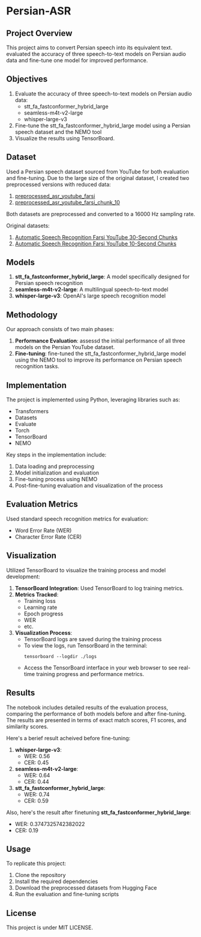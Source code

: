 # Persian-ASR

## Project Overview

This project aims to convert Persian speech into its equivalent text. evaluated the accuracy of three speech-to-text models on Persian audio data and fine-tune one model for improved performance.

## Objectives

1. Evaluate the accuracy of three speech-to-text models on Persian audio data:
   - stt_fa_fastconformer_hybrid_large
   - seamless-m4t-v2-large
   - whisper-large-v3
2. Fine-tune the stt_fa_fastconformer_hybrid_large model using a Persian speech dataset and the NEMO tool
3. Visualize the results using TensorBoard.

## Dataset

Used a Persian speech dataset sourced from YouTube for both evaluation and fine-tuning. Due to the large size of the original dataset, I created two preprocessed versions with reduced data:

1. [preprocessed_asr_youtube_farsi](https://huggingface.co/datasets/kamyar-mroadian/preprocessed_asr_youtube_farsi)
2. [preprocessed_asr_youtube_farsi_chunk_10](https://huggingface.co/datasets/kamyar-mroadian/preprocessed_asr_youtube_farsi_chunk_10)

Both datasets are preprocessed and converted to a 16000 Hz sampling rate.

Original datasets:
1. [Automatic Speech Recognition Farsi YouTube 30-Second Chunks](https://huggingface.co/datasets/pourmand1376/asr-farsi-youtube-chunked-30-seconds)
2. [Automatic Speech Recognition Farsi YouTube 10-Second Chunks](https://huggingface.co/datasets/pourmand1376/asr-farsi-youtube-chunked-10-seconds)

## Models

1. **stt_fa_fastconformer_hybrid_large**: A model specifically designed for Persian speech recognition
2. **seamless-m4t-v2-large**: A multilingual speech-to-text model
3. **whisper-large-v3**: OpenAI's large speech recognition model

## Methodology

Our approach consists of two main phases:

1. **Performance Evaluation**: assessd the initial performance of all three models on the Persian YouTube dataset.
2. **Fine-tuning**: fine-tuned the stt_fa_fastconformer_hybrid_large model using the NEMO tool to improve its performance on Persian speech recognition tasks.

## Implementation

The project is implemented using Python, leveraging libraries such as:
- Transformers
- Datasets
- Evaluate
- Torch
- TensorBoard
- NEMO

Key steps in the implementation include:
1. Data loading and preprocessing
2. Model initialization and evaluation
3. Fine-tuning process using NEMO
4. Post-fine-tuning evaluation and visualization of the process

## Evaluation Metrics

Used standard speech recognition metrics for evaluation:
- Word Error Rate (WER)
- Character Error Rate (CER)

## Visualization

Utilized TensorBoard to visualize the training process and model development:

1. **TensorBoard Integration**: Used TensorBoard to log training metrics.
2. **Metrics Tracked**: 
   - Training loss
   - Learning rate
   - Epoch progress
   - WER
   - etc.
3. **Visualization Process**:
   - TensorBoard logs are saved during the training process
   - To view the logs, run TensorBoard in the terminal:
     ```
     tensorboard --logdir ./logs
     ```
   - Access the TensorBoard interface in your web browser to see real-time training progress and performance metrics.

## Results

The notebook includes detailed results of the evaluation process, comparing the performance of both models before and after fine-tuning. The results are presented in terms of exact match scores, F1 scores, and similarity scores.

Here's a berief result acheived before fine-tuning:
1. **whisper-large-v3**: 
    - WER: 0.56
    - CER:  0.45
2. **seamless-m4t-v2-large**: 
    - WER: 0.64
    - CER: 0.44
3. **stt_fa_fastconformer_hybrid_large**:
    - WER: 0.74
    - CER: 0.59

Also, here's the result after finetuning **stt_fa_fastconformer_hybrid_large**:
- WER: 0.3747325742382022 
- CER: 0.19

## Usage

To replicate this project:

1. Clone the repository
2. Install the required dependencies
3. Download the preprocessed datasets from Hugging Face
4. Run the evaluation and fine-tuning scripts

## License

This project is under MIT LICENSE.